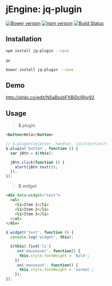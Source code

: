jEngine: jq-plugin
==================
[![Bower version](https://badge.fury.io/bo/jq-plugin.svg)](http://badge.fury.io/bo/jq-plugin)
[![npm version](https://badge.fury.io/js/jq-plugin.svg)](http://badge.fury.io/js/jq-plugin)
[![Build Status](https://travis-ci.org/jstools/jq-plugin.svg?branch=master)](https://travis-ci.org/jstools/jq-plugin)

Installation
------------
```.sh
npm install jq-plugin --save
```
  or
```.sh
bower install jq-plugin --save
```

Demo
----
http://plnkr.co/edit/NSaBssbFXBjDcIRljy92

Usage
-----

> $.plugin

``` html
<button>Hola</button>
```

``` js
// $.plugin(selector, handler, isCollection?)
$.plugin('button', function () {
  var jBtn = $(this);

  jBtn.click(function () {
    alert(jBtn.text());
  });
});
```

> $.widget

``` html
<div data-widget="test">
  <ul>
    <li>Item 1</li>
    <li>Item 2</li>
    <li>Item 3</li>
  </ul>
</div>
```

``` js
$.widget('test', function () {
  console.log('widget', this);

  $(this).find('li')
    .on('mouseover', function() {
      this.style.fontWeight = 'bold';
    })
    .on('mouseout', function() {
      this.style.fontWeight = 'normal';
    });
});
```
